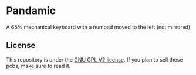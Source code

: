 # Pandamic
A 65% mechanical keyboard with a numpad moved to the left (not mirrored)

## License

This repository is under the [GNU GPL V2 license](https://github.com/swiftrax/Pandamic/blob/master/LICENSE). If you plan to sell these pcbs, make sure to read it.
